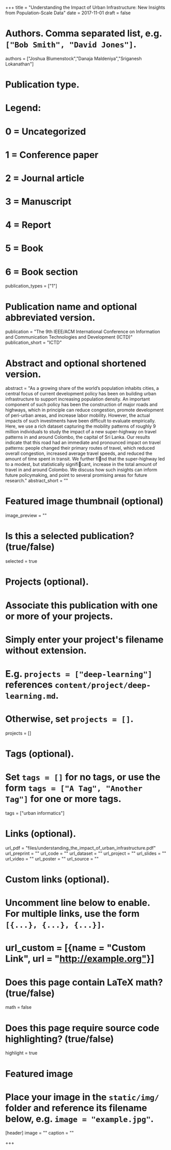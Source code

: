 +++
title = "Understanding the Impact of Urban Infrastructure: New Insights from Population-Scale Data"
date = 2017-11-01
draft = false

# Authors. Comma separated list, e.g. `["Bob Smith", "David Jones"]`.
authors = ["Joshua Blumenstock","Danaja Maldeniya","Sriganesh Lokanathan"]

# Publication type.
# Legend:
# 0 = Uncategorized
# 1 = Conference paper
# 2 = Journal article
# 3 = Manuscript
# 4 = Report
# 5 = Book
# 6 = Book section
publication_types = ["1"]

# Publication name and optional abbreviated version.
publication = "The 9th IEEE/ACM International Conference on Information and Communication Technologies and Development (ICTD)"
publication_short = "ICTD"

# Abstract and optional shortened version.
abstract = "As a growing share of the world’s population inhabits cities, a central focus of current development policy has been on building urban infrastructure to support increasing population density. An important component of such policy has been the construction of major roads and highways, which in principle can reduce congestion, promote development of peri-urban areas, and increase labor mobility. However, the actual impacts of such investments have been difficult to evaluate empirically. Here, we use a rich dataset capturing the mobility patterns of roughly 9 million individuals to study the impact of a new super-highway on travel patterns in and around Colombo, the capital of Sri Lanka. Our results indicate that this road had an immediate and pronounced impact on travel patterns: people changed their primary routes of travel, which reduced overall congestion, increased average travel speeds, and reduced the amount of time spent in transit. We further find that the super-highway led to a modest, but statistically significant, increase in the total amount of travel in and around Colombo. We discuss how such insights can inform future policymaking, and point to several promising areas for future research."
abstract_short = ""

# Featured image thumbnail (optional)
image_preview = ""

# Is this a selected publication? (true/false)
selected = true

# Projects (optional).
#   Associate this publication with one or more of your projects.
#   Simply enter your project's filename without extension.
#   E.g. `projects = ["deep-learning"]` references `content/project/deep-learning.md`.
#   Otherwise, set `projects = []`.
projects = []

# Tags (optional).
#   Set `tags = []` for no tags, or use the form `tags = ["A Tag", "Another Tag"]` for one or more tags.
tags = ["urban informatics"]

# Links (optional).
url_pdf = "files/understanding_the_impact_of_urban_infrastructure.pdf"
url_preprint = ""
url_code = ""
url_dataset = ""
url_project = ""
url_slides = ""
url_video = ""
url_poster = ""
url_source = ""

# Custom links (optional).
#   Uncomment line below to enable. For multiple links, use the form `[{...}, {...}, {...}]`.
# url_custom = [{name = "Custom Link", url = "http://example.org"}]

# Does this page contain LaTeX math? (true/false)
math = false

# Does this page require source code highlighting? (true/false)
highlight = true

# Featured image
# Place your image in the `static/img/` folder and reference its filename below, e.g. `image = "example.jpg"`.
[header]
image = ""
caption = ""

+++
